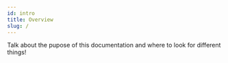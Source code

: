 ```yaml
---
id: intro
title: Overview
slug: /
---
```


Talk about the pupose of this documentation and where to look for different things!